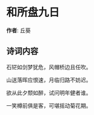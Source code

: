 # 和所盘九日

**作者**: 丘葵

## 诗词内容

石铓如剑梦犹危，风帽桥边且任吹。

山送落晖应恨速，月临归路不妨迟。

欲从此夕颓如醉，试问明年健者谁。

一笑樽前俱是客，可堪摇动菊花期。

